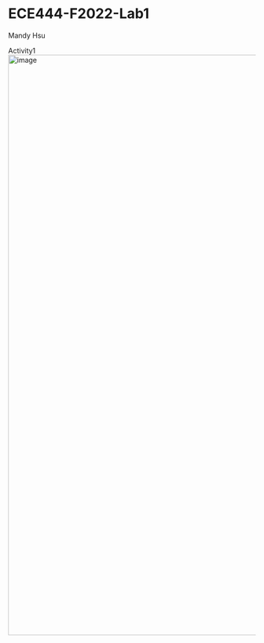 # ECE444-F2022-Lab1
Mandy Hsu

Activity1
<img width="1183" alt="image" src="https://user-images.githubusercontent.com/103273559/191135514-b6fda970-36ae-432c-aceb-41bcd8e22c87.png">
